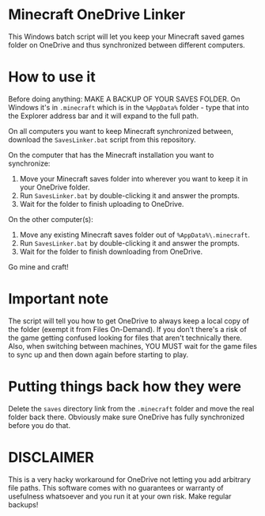 # Minecraft OneDrive Linker

This Windows batch script will let you keep your Minecraft saved games folder
on OneDrive and thus synchronized between different computers.

# How to use it

Before doing anything: MAKE A BACKUP OF YOUR SAVES FOLDER. On Windows it's in
`.minecraft` which is in the `%AppData%` folder - type that into the Explorer
address bar and it will expand to the full path.

On all computers you want to keep Minecraft synchronized between, download the
`SavesLinker.bat` script from this repository.

On the computer that has the Minecraft installation you want to synchronize:

1. Move your Minecraft saves folder into wherever you want to keep it in your OneDrive folder.
2. Run `SavesLinker.bat` by double-clicking it and answer the prompts.
3. Wait for the folder to finish uploading to OneDrive.

On the other computer(s):

1. Move any existing Minecraft saves folder out of `%AppData%\.minecraft`.
2. Run `SavesLinker.bat` by double-clicking it and answer the prompts.
3. Wait for the folder to finish downloading from OneDrive.

Go mine and craft!

# Important note

The script will tell you how to get OneDrive to always keep a local copy of
the folder (exempt it from Files On-Demand). If you don't there's a risk of
the game getting confused looking for files that aren't technically there.
Also, when switching between machines, YOU MUST wait for the game files to
sync up and then down again before starting to play.

# Putting things back how they were

Delete the `saves` directory link from the `.minecraft` folder and move the
real folder back there. Obviously make sure OneDrive has fully synchronized
before you do that.

# DISCLAIMER

This is a very hacky workaround for OneDrive not letting you add arbitrary
file paths. This software comes with no guarantees or warranty of usefulness
whatsoever and you run it at your own risk. Make regular backups!
